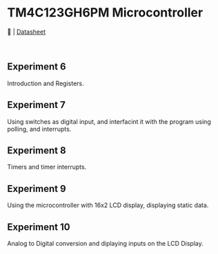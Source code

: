 # TM4C123GH6PM Microcontroller

🔗 | [Datasheet](asset/datasheet.pdf)

<br>

## Experiment 6
Introduction and Registers.
<br>

## Experiment 7
Using switches as digital input, and interfacint it with the program using polling, and interrupts.
<br>

## Experiment 8
Timers and timer interrupts.
<br>

## Experiment 9
Using the microcontroller with 16x2 LCD display, displaying static data.
<br>

## Experiment 10
Analog to Digital conversion and diplaying inputs on the LCD Display.
